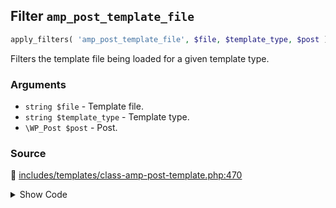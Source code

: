 ## Filter `amp_post_template_file`

```php
apply_filters( 'amp_post_template_file', $file, $template_type, $post );
```

Filters the template file being loaded for a given template type.

### Arguments

* `string $file` - Template file.
* `string $template_type` - Template type.
* `\WP_Post $post` - Post.

### Source

:link: [includes/templates/class-amp-post-template.php:470](/includes/templates/class-amp-post-template.php#L470)

<details>
<summary>Show Code</summary>

```php
$file = apply_filters( 'amp_post_template_file', $file, $template_type, $this->post );
```

</details>
